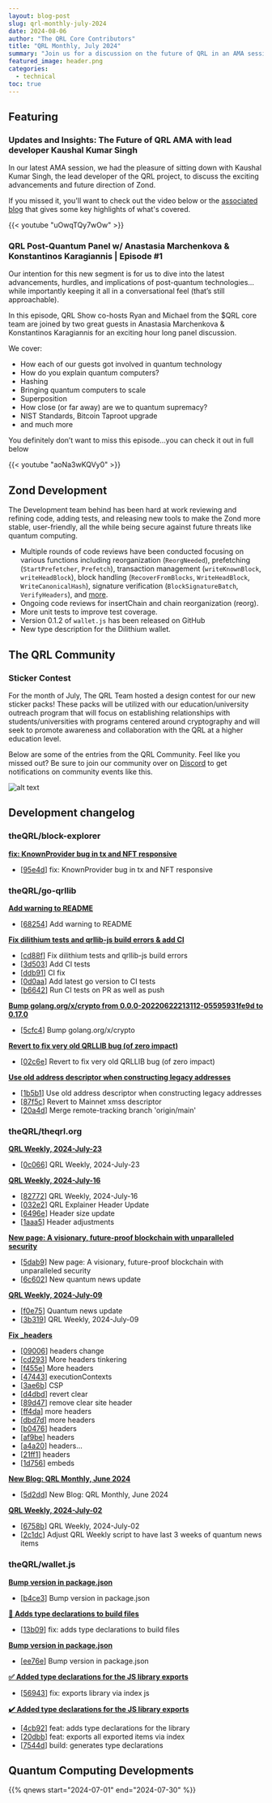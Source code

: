 ```yaml
---
layout: blog-post
slug: qrl-monthly-july-2024
date: 2024-08-06
author: "The QRL Core Contributors"
title: "QRL Monthly, July 2024"
summary: "Join us for a discussion on the future of QRL in an AMA session with lead developer Kaushal Kumar Singh where we cover Zond development and timeline. Hear what the industry is saying with our QRL Post-Quantum Panel with Anastasia Marchenkova and Konstantinos. Finally, our community sticker contest has concluded, view the entries and find out how to not miss out on more events!"
featured_image: header.png
categories:
  - technical
toc: true
---
```


## Featuring

### Updates and Insights: The Future of QRL AMA with lead developer Kaushal Kumar Singh

In our latest AMA session, we had the pleasure of sitting down with Kaushal Kumar Singh, the lead developer of the QRL project, to discuss the exciting advancements and future direction of Zond.

If you missed it, you'll want to check out the video below or the [associated blog](/blog/updates-and-insights-the-future-of-qrl-ama-with-kaushal-kumar-singh/) that gives some key highlights of what's covered.

{{< youtube "uOwqTQy7wOw" >}}

### QRL Post-Quantum Panel w/ Anastasia Marchenkova & Konstantinos Karagiannis | Episode #1

Our intention for this new segment is for us to dive into the latest advancements, hurdles, and implications of post-quantum technologies… while importantly keeping it all in a conversational feel (that’s still approachable).

In this episode, QRL Show co-hosts Ryan and Michael from the $QRL core team are joined by two great guests in Anastasia Marchenkova & Konstantinos Karagiannis for an exciting hour long panel discussion.

We cover:

- How each of our guests got involved in quantum technology
- How do you explain quantum computers?
- Hashing
- Bringing quantum computers to scale
- Superposition
- How close (or far away) are we to quantum supremacy?
- NIST Standards, Bitcoin Taproot upgrade
- and much more

You definitely don’t want to miss this episode...you can check it out in full below

{{< youtube "aoNa3wKQVy0" >}} 

## Zond Development

The Development team behind has been hard at work reviewing and refining code, adding tests, and releasing new tools to make the Zond more stable, user-friendly, all the while being secure against future threats like quantum computing. 

- Multiple rounds of code reviews have been conducted focusing on various functions including reorganization (`ReorgNeeded`), prefetching (`StartPrefetcher`, `Prefetch`), transaction management (`writeKnownBlock`, `writeHeadBlock`), block handling (`RecoverFromBlocks`, `WriteHeadBlock`, `WriteCanonicalHash`), signature verification (`BlockSignatureBatch`, `VerifyHeaders`), and [more](/weekly/).
- Ongoing code reviews for insertChain and chain reorganization (reorg).
- More unit tests to improve test coverage.
- Version 0.1.2 of `wallet.js` has been released on GitHub
- New type description for the Dilithium wallet.



## The QRL Community

### Sticker Contest

For the month of July, The QRL Team hosted a design contest for our new sticker packs! These packs will be utilized with our education/university outreach program that will focus on establishing relationships with students/universities with programs centered around cryptography and will seek to promote awareness and collaboration with the QRL at a higher education level. 

Below are some of the entries from the QRL Community. Feel like you missed out? Be sure to join our community over on [Discord](/discord) to get notifications on community events like this.

![alt text](image.png)



## Development changelog

### theQRL/block-explorer

**[fix: KnownProvider bug in tx and NFT responsive](https://github.com/theQRL/block-explorer/pull/436)**
			
- [[95e4d](https://github.com/theQRL/block-explorer/commit/c30b8d013b872cd7ba1ee88c38834c5d63995e4d)] fix: KnownProvider bug in tx and NFT responsive		

### theQRL/go-qrllib

**[Add warning to README](https://github.com/theQRL/go-qrllib/pull/36)**
			
- [[68254](https://github.com/theQRL/go-qrllib/commit/88d1fd4d182b7467eb5dad664bee1eea34068254)] Add warning to README		


**[Fix dilithium tests and qrllib-js build errors & add CI](https://github.com/theQRL/go-qrllib/pull/35)**
			
- [[cd88f](https://github.com/theQRL/go-qrllib/commit/0ea053c012726e7d935509e2fae4484b07bcd88f)] Fix dilithium tests and qrllib-js build errors		
- [[3d503](https://github.com/theQRL/go-qrllib/commit/7131bab67c6fde4ef970b52569c14b081fe3d503)] Add CI tests		
- [[ddb91](https://github.com/theQRL/go-qrllib/commit/07f4811a1afe9ee6b29435a4696ac5f8eefddb91)] CI fix		
- [[0d0aa](https://github.com/theQRL/go-qrllib/commit/1370529c9c8331523ec78b68fec256d1be40d0aa)] Add latest go version to CI tests		
- [[b6642](https://github.com/theQRL/go-qrllib/commit/9908d2e08cee571439f6c3c397fe3a9f3e9b6642)] Run CI tests on PR as well as push		


**[Bump golang.org/x/crypto from 0.0.0-20220622213112-05595931fe9d to 0.17.0](https://github.com/theQRL/go-qrllib/pull/34)**
			
- [[5cfc4](https://github.com/theQRL/go-qrllib/commit/473b3dc9e83414779d7658c931ee50b62cb5cfc4)] Bump golang.org/x/crypto

**[Revert to fix very old QRLLIB bug (of zero impact)](https://github.com/theQRL/go-qrllib/pull/33)**
			
- [[02c6e](https://github.com/theQRL/go-qrllib/commit/b66ad15c0252842b88bd864865c75feb99b02c6e)] Revert to fix very old QRLLIB bug (of zero impact)		


**[Use old address descriptor when constructing legacy addresses](https://github.com/theQRL/go-qrllib/pull/32)**
			
- [[1b5b1](https://github.com/theQRL/go-qrllib/commit/9e0286111989a6acb9a7a8bef92f55062061b5b1)] Use old address descriptor when constructing legacy addresses		
- [[87f5c](https://github.com/theQRL/go-qrllib/commit/390a9c3a66e101f3081e979200e65d2b97d87f5c)] Revert to Mainnet xmss descriptor		
- [[20a4d](https://github.com/theQRL/go-qrllib/commit/763851d2a967f680596bd5fdb4ee66a9bbc20a4d)] Merge remote-tracking branch 'origin/main'		

### theQRL/theqrl.org

**[QRL Weekly, 2024-July-23](https://github.com/theQRL/theqrl.org/pull/434)**
			
- [[0c066](https://github.com/theQRL/theqrl.org/commit/50269657d5ccddfec63c77312f5cba9bbda0c066)] QRL Weekly, 2024-July-23		


**[QRL Weekly, 2024-July-16](https://github.com/theQRL/theqrl.org/pull/433)**
			
- [[82772](https://github.com/theQRL/theqrl.org/commit/cd7e196d96b00262cd3ffc8126f3afba20f82772)] QRL Weekly, 2024-July-16		
- [[032e2](https://github.com/theQRL/theqrl.org/commit/a541ae185400d594c6cadba511a1459ea46032e2)] QRL Explainer Header Update		
- [[6496e](https://github.com/theQRL/theqrl.org/commit/78d98e4910f0021ffcba2df8865a89c42566496e)] Header size update		
- [[1aaa5](https://github.com/theQRL/theqrl.org/commit/ec06456f8869b4be276c70065ae5703bcad1aaa5)] Header adjustments		


**[New page: A visionary, future-proof blockchain with unparalleled security](https://github.com/theQRL/theqrl.org/pull/432)**
			
- [[5dab9](https://github.com/theQRL/theqrl.org/commit/be648e292e98286b48f09d41d9fb8a989dd5dab9)] New page: A visionary, future-proof blockchain with unparalleled security		
- [[6c602](https://github.com/theQRL/theqrl.org/commit/a99a976918b6648c60dec9008c6014ee6706c602)] New quantum news update		


**[QRL Weekly, 2024-July-09](https://github.com/theQRL/theqrl.org/pull/431)**
			
- [[f0e75](https://github.com/theQRL/theqrl.org/commit/74702058b19cae9cbafb2c404c005839a5cf0e75)] Quantum news update		
- [[3b319](https://github.com/theQRL/theqrl.org/commit/04ccbb3074fdbb68e0ab7b43b80f8ab7a363b319)] QRL Weekly, 2024-July-09		


**[Fix _headers](https://github.com/theQRL/theqrl.org/pull/430)**
			
- [[09006](https://github.com/theQRL/theqrl.org/commit/c07664e1c7d1229c00b6ef3b523ed65d24709006)] headers change		
- [[cd293](https://github.com/theQRL/theqrl.org/commit/3fc95dc1c9e1c679d228dc9502da2b29436cd293)] More headers tinkering		
- [[f455e](https://github.com/theQRL/theqrl.org/commit/16965e7a0ee98095468edc81adf7b27576df455e)] More headers		
- [[47443](https://github.com/theQRL/theqrl.org/commit/175c107508864248f876994bc2f25f641de47443)] executionContexts		
- [[3ae6b](https://github.com/theQRL/theqrl.org/commit/2e55105eadaeaad1f2ed30f0e243f6479cf3ae6b)] CSP		
- [[d4dbd](https://github.com/theQRL/theqrl.org/commit/cfa6784560d9431f01669282b37710c2c39d4dbd)] revert clear		
- [[89d47](https://github.com/theQRL/theqrl.org/commit/c01eb3a2a586ca56768d22003db3e43fa7a89d47)] remove clear site header		
- [[ff4da](https://github.com/theQRL/theqrl.org/commit/b33d72bec25af3bba92fc64346833f30759ff4da)] more headers		
- [[dbd7d](https://github.com/theQRL/theqrl.org/commit/a92cdb48f8b7bf519fe9d9d1cb3bf6f1545dbd7d)] more headers		
- [[b0476](https://github.com/theQRL/theqrl.org/commit/c3a064738873b4ad3ffb8ee867cc41c9786b0476)] headers		
- [[af9be](https://github.com/theQRL/theqrl.org/commit/dddc08f9fdb561cb12ae01ee7397db42a98af9be)] headers		
- [[a4a20](https://github.com/theQRL/theqrl.org/commit/dbd20cb54f71cedb138f879c9fdd1ec753aa4a20)] headers...		
- [[21ff1](https://github.com/theQRL/theqrl.org/commit/6a5dce1c2ca74926ead6047cb795ce735d821ff1)] headers		
- [[1d756](https://github.com/theQRL/theqrl.org/commit/75f0827aca6e2f35f67cd2e631383274cff1d756)] embeds		


**[New Blog: QRL Monthly, June 2024](https://github.com/theQRL/theqrl.org/pull/429)**
			
- [[5d2dd](https://github.com/theQRL/theqrl.org/commit/f60eb6baec3d405e7efb30c6305f013f9705d2dd)] New Blog: QRL Monthly, June 2024		


**[QRL Weekly, 2024-July-02](https://github.com/theQRL/theqrl.org/pull/428)**
			
- [[6758b](https://github.com/theQRL/theqrl.org/commit/b271d458aca63e776b701b15b3d4e20015b6758b)] QRL Weekly, 2024-July-02		
- [[2c1dc](https://github.com/theQRL/theqrl.org/commit/e6bc5646043fc0ec3056d98668fe93438772c1dc)] Adjust QRL Weekly script to have last 3 weeks of quantum news items		

### theQRL/wallet.js

**[Bump version in package.json](https://github.com/theQRL/wallet.js/pull/17)**
			
- [[b4ce3](https://github.com/theQRL/wallet.js/commit/83d5a37d7b26a4eaa606ab658c5f41e4a04b4ce3)] Bump version in package.json		


**[:test_tube: Adds type declarations to build files](https://github.com/theQRL/wallet.js/pull/16)**
			
- [[13b09](https://github.com/theQRL/wallet.js/commit/d384bd00cfb772dd05d80a828ce3287174a13b09)] fix: adds type declarations to build files		


**[Bump version in package.json](https://github.com/theQRL/wallet.js/pull/15)**
			
- [[ee76e](https://github.com/theQRL/wallet.js/commit/7fa0cacbc5a451451a8976ba8c60345853fee76e)] Bump version in package.json		


**[:white_check_mark: Added type declarations for the JS library exports](https://github.com/theQRL/wallet.js/pull/14)**
			
- [[56943](https://github.com/theQRL/wallet.js/commit/2456420bca73c38ee6b0ee90e271ae5e34256943)] fix: exports library via index js		


**[:heavy_check_mark: Added type declarations for the JS library exports](https://github.com/theQRL/wallet.js/pull/13)**
			
- [[4cb92](https://github.com/theQRL/wallet.js/commit/738a4ad1a271db708022c8ae7116524fa344cb92)] feat: adds type declarations for the library		
- [[20dbb](https://github.com/theQRL/wallet.js/commit/296fd76e0832b3b5e397737edc509f2de9320dbb)] feat: exports all exported items via index		
- [[7544d](https://github.com/theQRL/wallet.js/commit/1ddc7395d6ad6290dcc6ed12ed880a4cadf7544d)] build: generates type declarations		

## Quantum Computing Developments

{{% qnews start="2024-07-01" end="2024-07-30" %}}
